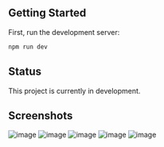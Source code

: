 ## Getting Started

First, run the development server:

```bash
npm run dev
```


## Status

This project is currently in development.

## Screenshots
![image](https://github.com/user-attachments/assets/34d9c26f-b1b2-4bb2-819b-6c2f64fd493b)
![image](https://github.com/user-attachments/assets/e158eba2-bb1c-446a-83be-9604d47b7002)
![image](https://github.com/user-attachments/assets/6315972e-9300-472c-b10f-ab915636f638)
![image](https://github.com/user-attachments/assets/6ffe674e-41fe-4311-911c-331fd9373869)
![image](https://github.com/user-attachments/assets/aa6825d1-e068-45cf-a3f8-c6f2ea080eaa)


